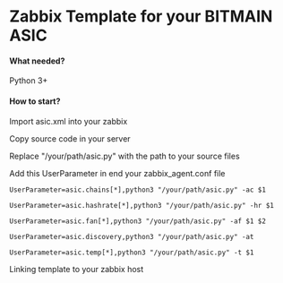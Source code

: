 # Zabbix Template for your BITMAIN ASIC

#### What needed?
Python 3+
#### How to start?

Import asic.xml into your zabbix

Copy source code in your server

Replace "/your/path/asic.py" with the path to your source files

Add this UserParameter in end your zabbix_agent.conf file
 
`UserParameter=asic.chains[*],python3 "/your/path/asic.py" -ac $1`

`UserParameter=asic.hashrate[*],python3 "/your/path/asic.py" -hr $1`

`UserParameter=asic.fan[*],python3 "/your/path/asic.py" -af $1 $2`

`UserParameter=asic.discovery,python3 "/your/path/asic.py" -at`

`UserParameter=asic.temp[*],python3 "/your/path/asic.py" -t $1`

Linking template to your zabbix host 



